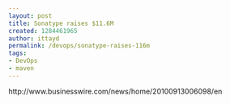 ```yaml
---
layout: post
title: Sonatype raises $11.6M
created: 1284461965
author: ittayd
permalink: /devops/sonatype-raises-116m
tags:
- DevOps
- maven
---
```

<p>http://www.businesswire.com/news/home/20100913006098/en</p>

